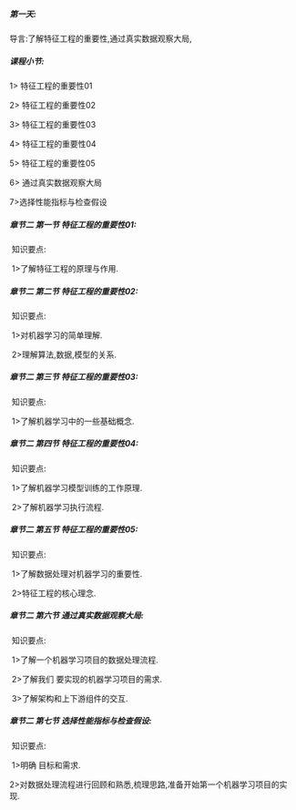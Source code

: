 ##### **第一天:** 

导言:了解特征工程的重要性,通过真实数据观察大局,

##### **课程小节:**  

1> 特征工程的重要性01

2> 特征工程的重要性02

3> 特征工程的重要性03

4> 特征工程的重要性04

5> 特征工程的重要性05

6> 通过真实数据观察大局

7>选择性能指标与检查假设

##### **章节二  第一节 特征工程的重要性01:**

​    知识要点:

​        1>了解特征工程的原理与作用.

##### **章节二  第二节 特征工程的重要性02:**

​    知识要点:

​        1>对机器学习的简单理解.

​        2>理解算法,数据,模型的关系.

##### **章节二 第三节 特征工程的重要性03:**

​    知识要点:

​        1>了解机器学习中的一些基础概念.

##### **章节二  第四节 特征工程的重要性04:**

​    知识要点:

​        1>了解机器学习模型训练的工作原理.

​        2>了解机器学习执行流程.

##### **章节二  第五节 特征工程的重要性05:**

​    知识要点:

​        1>了解数据处理对机器学习的重要性.

​        2>特征工程的核心理念.

##### **章节二  第六节 通过真实数据观察大局:**

​    知识要点:

​        1>了解一个机器学习项目的数据处理流程.

​        2>了解我们 要实现的机器学习项目的需求.

​        3>了解架构和上下游组件的交互.

##### **章节二  第七节 选择性能指标与检查假设:**

​    知识要点:

​        1>明确 目标和需求.

​        2>对数据处理流程进行回顾和熟悉,梳理思路,准备开始第一个机器学习项目的实现.